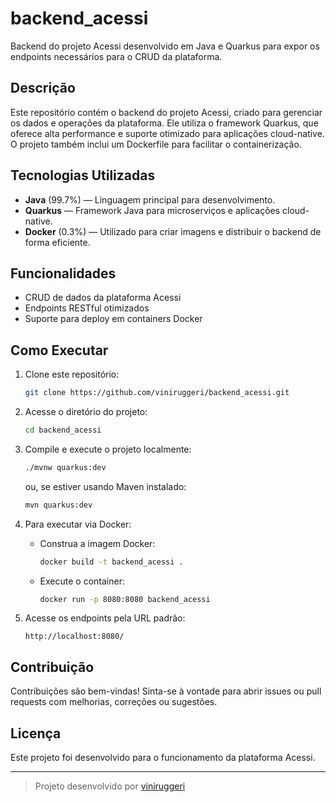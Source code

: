 # backend_acessi

Backend do projeto Acessi desenvolvido em Java e Quarkus para expor os endpoints necessários para o CRUD da plataforma.

## Descrição

Este repositório contém o backend do projeto Acessi, criado para gerenciar os dados e operações da plataforma. Ele utiliza o framework Quarkus, que oferece alta performance e suporte otimizado para aplicações cloud-native. O projeto também inclui um Dockerfile para facilitar o containerização.

## Tecnologias Utilizadas

- **Java** (99.7%) — Linguagem principal para desenvolvimento.
- **Quarkus** — Framework Java para microserviços e aplicações cloud-native.
- **Docker** (0.3%) — Utilizado para criar imagens e distribuir o backend de forma eficiente.

## Funcionalidades

- CRUD de dados da plataforma Acessi
- Endpoints RESTful otimizados
- Suporte para deploy em containers Docker

## Como Executar

1. Clone este repositório:
   ```bash
   git clone https://github.com/viniruggeri/backend_acessi.git
   ```

2. Acesse o diretório do projeto:
   ```bash
   cd backend_acessi
   ```

3. Compile e execute o projeto localmente:
   ```bash
   ./mvnw quarkus:dev
   ```
   ou, se estiver usando Maven instalado:
   ```bash
   mvn quarkus:dev
   ```

4. Para executar via Docker:
   - Construa a imagem Docker:
     ```bash
     docker build -t backend_acessi .
     ```
   - Execute o container:
     ```bash
     docker run -p 8080:8080 backend_acessi
     ```

5. Acesse os endpoints pela URL padrão:
   ```
   http://localhost:8080/
   ```

## Contribuição

Contribuições são bem-vindas! Sinta-se à vontade para abrir issues ou pull requests com melhorias, correções ou sugestões.

## Licença

Este projeto foi desenvolvido para o funcionamento da plataforma Acessi. 

---

> Projeto desenvolvido por [viniruggeri](https://github.com/viniruggeri)
